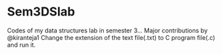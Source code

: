 # Sem3DSlab
Codes of my data structures lab in semester 3... Major contributions by @kiranteja1
Change the extension of the text file(.txt) to C program file(.c) and run it.
